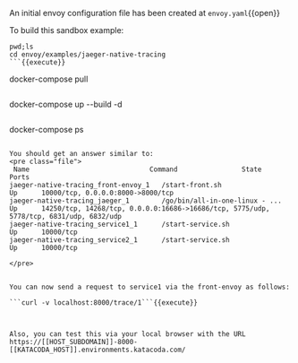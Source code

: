 An initial envoy configuration file has been created at
`envoy.yaml`{{open}}


To build this sandbox example:

```
pwd;ls
cd envoy/examples/jaeger-native-tracing
```{{execute}}

```
docker-compose pull
```{{execute}}

```
docker-compose up --build -d
```{{execute}}

```
docker-compose ps
```{{execute}}

You should get an answer similar to:
<pre class="file">
 Name                              Command                State                     Ports
jaeger-native-tracing_front-envoy_1   /start-front.sh                Up      10000/tcp, 0.0.0.0:8000->8000/tcp
jaeger-native-tracing_jaeger_1        /go/bin/all-in-one-linux - ... Up      14250/tcp, 14268/tcp, 0.0.0.0:16686->16686/tcp, 5775/udp, 5778/tcp, 6831/udp, 6832/udp
jaeger-native-tracing_service1_1      /start-service.sh              Up      10000/tcp
jaeger-native-tracing_service2_1      /start-service.sh              Up      10000/tcp

</pre>


You can now send a request to service1 via the front-envoy as follows:

```curl -v localhost:8000/trace/1```{{execute}}



Also, you can test this via your local browser with the URL https://[[HOST_SUBDOMAIN]]-8000-[[KATACODA_HOST]].environments.katacoda.com/
